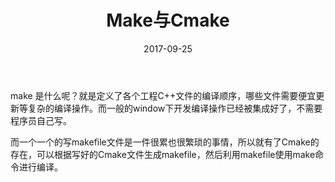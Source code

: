 ﻿---
layout: post
title:  "Make与Cmake"
date:   2017-09-25 
catagory: C++
tags: C++
---

make 是什么呢？就是定义了各个工程C++文件的编译顺序，哪些文件需要便宜更新等复杂的编译操作。而一般的window下开发编译操作已经被集成好了，不需要程序员自己写。

而一个一个的写makefile文件是一件很累也很繁琐的事情，所以就有了Cmake的存在，可以根据写好的Cmake文件生成makefile，然后利用makefile使用make命令进行编译。